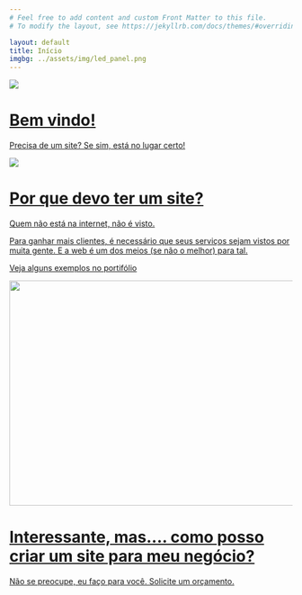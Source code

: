 ```yaml
---
# Feel free to add content and custom Front Matter to this file.
# To modify the layout, see https://jekyllrb.com/docs/themes/#overriding-theme-defaults

layout: default
title: Início
imgbg: ../assets/img/led_panel.png
---
```

<div id='coin-slider'>
	<a class="slider-item" href="#" target="_blank">
		<img src="../assets/img/executives.jpg"/>
		<span>
			<h1>Bem vindo!</h1>
			<p>Precisa de um site? Se sim, está no lugar certo!</p>
		</span>
	</a>
	<a class="slider-item" href="/portfolio/" target="_blank">
		<img src="../assets/img/pensativo.jpg"/>
		<span>
			<h1>Por que devo ter um site?</h1>
			<p>
				Quem não está na internet, não é visto.
			</p>
			<p>
				Para ganhar mais clientes, é necessário que seus serviços sejam vistos por muita gente. E a web é um dos meios (se não o melhor) para tal.
			</p>
			<p>
				Veja alguns exemplos no portifólio
			</p>
		</span>
	</a>
	<a class="slider-item" href="/orcamento.html" target="_blank">
		<img src="../assets/img/governanca-corporativa.png" width="900px" height="400px"/>
		<span>
			<h1>Interessante, mas.... como posso criar um site para meu negócio?</h1>
			<p>
			Não se preocupe, eu faço para você. Solicite um orçamento.
			</p>
		</span>
	</a>
	<!--
<div class="slider_item" id="slide3">
	<h1>Interessante, mas.... como posso criar um site para  meu negócio?</h1>
	<img src="../assets/img/duvida.png"/>
	<p>
		Não se preocupe, eu faço para você. Faça aqui <a href="/orcamento.html">seu orçamento</a>.
	</p>
</div>
-->
</div>
<script type="text/javascript">
	$(document).ready(function() {
		$('#coin-slider').coinslider(
			{height: 400, navigation: true, delay: 5000 });
	});
</script>